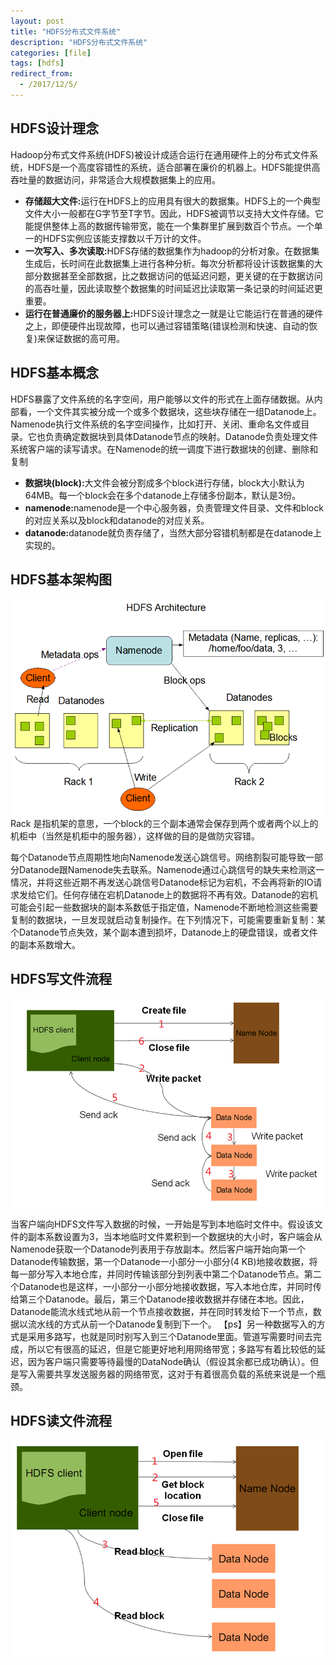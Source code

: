 ```yaml
---
layout: post
title: "HDFS分布式文件系统"
description: "HDFS分布式文件系统"
categories: [file]
tags: [hdfs]
redirect_from:
  - /2017/12/5/
---
```

## HDFS设计理念

Hadoop分布式文件系统(HDFS)被设计成适合运行在通用硬件上的分布式文件系统，HDFS是一个高度容错性的系统，适合部署在廉价的机器上。HDFS能提供高吞吐量的数据访问，非常适合大规模数据集上的应用。

- <b>存储超大文件:</b>运行在HDFS上的应用具有很大的数据集。HDFS上的一个典型文件大小一般都在G字节至T字节。因此，HDFS被调节以支持大文件存储。它能提供整体上高的数据传输带宽，能在一个集群里扩展到数百个节点。一个单一的HDFS实例应该能支撑数以千万计的文件。
- <b>一次写入、多次读取:</b>HDFS存储的数据集作为hadoop的分析对象。在数据集生成后，长时间在此数据集上进行各种分析。每次分析都将设计该数据集的大部分数据甚至全部数据，比之数据访问的低延迟问题，更关键的在于数据访问的高吞吐量，因此读取整个数据集的时间延迟比读取第一条记录的时间延迟更重要。
- <b>运行在普通廉价的服务器上:</b>HDFS设计理念之一就是让它能运行在普通的硬件之上，即便硬件出现故障，也可以通过容错策略(错误检测和快速、自动的恢复)来保证数据的高可用。

## HDFS基本概念
HDFS暴露了文件系统的名字空间，用户能够以文件的形式在上面存储数据。从内部看，一个文件其实被分成一个或多个数据块，这些块存储在一组Datanode上。Namenode执行文件系统的名字空间操作，比如打开、关闭、重命名文件或目录。它也负责确定数据块到具体Datanode节点的映射。Datanode负责处理文件系统客户端的读写请求。在Namenode的统一调度下进行数据块的创建、删除和复制
- <b>数据块(block):</b>大文件会被分割成多个block进行存储，block大小默认为64MB。每一个block会在多个datanode上存储多份副本，默认是3份。
- <b>namenode:</b>namenode是一个中心服务器，负责管理文件目录、文件和block的对应关系以及block和datanode的对应关系。
- <b>datanode:</b>datanode就负责存储了，当然大部分容错机制都是在datanode上实现的。

## HDFS基本架构图
<center><img src="/assets/images/post/2017-12-05-hdfs-theory/hdfs-construction.png" width="500px"/></center>
Rack 是指机架的意思，一个block的三个副本通常会保存到两个或者两个以上的机柜中（当然是机柜中的服务器），这样做的目的是做防灾容错。  

每个Datanode节点周期性地向Namenode发送心跳信号。网络割裂可能导致一部分Datanode跟Namenode失去联系。Namenode通过心跳信号的缺失来检测这一情况，并将这些近期不再发送心跳信号Datanode标记为宕机，不会再将新的IO请求发给它们。任何存储在宕机Datanode上的数据将不再有效。Datanode的宕机可能会引起一些数据块的副本系数低于指定值，Namenode不断地检测这些需要复制的数据块，一旦发现就启动复制操作。在下列情况下，可能需要重新复制：某个Datanode节点失效，某个副本遭到损坏，Datanode上的硬盘错误，或者文件的副本系数增大。

## HDFS写文件流程
<center><img src="/assets/images/post/2017-12-05-hdfs-theory/hdfs-write.png" width="500px"/></center>

当客户端向HDFS文件写入数据的时候，一开始是写到本地临时文件中。假设该文件的副本系数设置为3，当本地临时文件累积到一个数据块的大小时，客户端会从Namenode获取一个Datanode列表用于存放副本。然后客户端开始向第一个Datanode传输数据，第一个Datanode一小部分一小部分(4 KB)地接收数据，将每一部分写入本地仓库，并同时传输该部分到列表中第二个Datanode节点。第二个Datanode也是这样，一小部分一小部分地接收数据，写入本地仓库，并同时传给第三个Datanode。最后，第三个Datanode接收数据并存储在本地。因此，Datanode能流水线式地从前一个节点接收数据，并在同时转发给下一个节点，数据以流水线的方式从前一个Datanode复制到下一个。
【ps】另一种数据写入的方式是采用多路写，也就是同时别写入到三个Datanode里面。管道写需要时间去完成，所以它有很高的延迟，但是它能更好地利用网络带宽；多路写有着比较低的延迟，因为客户端只需要等待最慢的DataNode确认（假设其余都已成功确认）。但是写入需要共享发送服务器的网络带宽，这对于有着很高负载的系统来说是一个瓶颈。

## HDFS读文件流程
<center><img src="/assets/images/post/2017-12-05-hdfs-theory/hdfs-read.png" width="500px"/></center>
